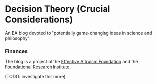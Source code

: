 # Decision Theory (Crucial Considerations)

An EA blog devoted to "potentially game-changing ideas in science and philosophy".

### Finances

The blog is a project of the [Effective Altruism Foundation]() and the [Foundational Research Institute]().

(TODO: investigate this more)
